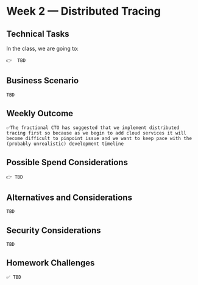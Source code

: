 # Week 2 — Distributed Tracing

## Technical Tasks
In the class, we are going to:
```
👉  TBD
```
## Business Scenario
```
TBD
```
## Weekly Outcome
```
✅The fractional CTO has suggested that we implement distributed tracing first so because as we begin to add cloud services it will become difficult to pinpoint issue and we want to keep pace with the (probably unrealistic) development timeline
```
## Possible Spend Considerations
```
👉 TBD
```
## Alternatives and Considerations
```
TBD
```

## Security Considerations
```
TBD
```

## Homework Challenges 
``` 
✅ TBD
```